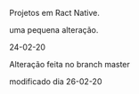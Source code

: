 Projetos em Ract Native.

uma pequena alteração.



24-02-20

Alteração feita no branch master

modificado dia 26-02-20